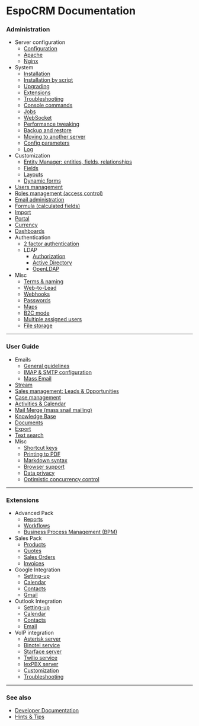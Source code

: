 # EspoCRM Documentation

### Administration

* Server configuration
  * [Configuration](administration/server-configuration.md)
  * [Apache](administration/apache-server-configuration.md)
  * [Nginx](administration/nginx-server-configuration.md)
* System
  * [Installation](administration/installation.md)
  * [Installation by script](administration/installation-by-script.md)
  * [Upgrading](administration/upgrading.md)
  * [Extensions](administration/extensions.md)
  * [Troubleshooting](administration/troubleshooting.md)
  * [Console commands](administration/commands.md)
  * [Jobs](administration/jobs.md)
  * [WebSocket](administration/websocket.md)
  * [Performance tweaking](administration/performance-tweaking.md)
  * [Backup and restore](administration/backup-and-restore.md)
  * [Moving to another server](administration/moving-to-another-server.md)
  * [Config parameters](administration/config-params.md)
  * [Log](administration/log.md)
* Customization
  * [Entity Manager: entities, fields, relationships](administration/entity-manager.md)
  * [Fields](administration/fields.md)
  * [Layouts](administration/layout-manager.md)
  * [Dynamic forms](administration/dynamic-logic.md)
* [Users management](administration/users-management.md)
* [Roles management (access control)](administration/roles-management.md)
* [Email administration](administration/emails.md)
* [Formula (calculated fields)](administration/formula.md)
* [Import](administration/import.md)
* [Portal](administration/portal.md)
* [Currency](administration/currency.md)
* [Dashboards](administration/dashboards.md)
* Authentication
  * [2 factor authentication](administration/2fa.md)
  * LDAP
    * [Authorization](administration/ldap-authorization.md)
    * [Active Directory](administration/ldap-authorization-for-ad.md)
    * [OpenLDAP](administration/ldap-authorization-for-openldap.md)
* Misc
  * [Terms & naming](administration/terms-and-naming.md)
  * [Web-to-Lead](administration/web-to-lead.md)
  * [Webhooks](administration/webhooks.md)
  * [Passwords](administration/passwords.md)
  * [Maps](administration/maps.md)
  * [B2C mode](administration/b2c.md)
  * [Multiple assigned users](administration/multiple-assigned-users.md)
  * [File storage](administration/file-storage.md)

---

### User Guide

* Emails
  * [General guidelines](user-guide/emails.md)
  * [IMAP & SMTP configuration](user-guide/imap-smtp-configuration.md)
  * [Mass Email](user-guide/mass-email.md)
* [Stream](user-guide/stream.md)
* [Sales management: Leads & Opportunities](user-guide/sales-management.md)
* [Case management](user-guide/case-management.md)
* [Activities & Calendar](user-guide/activities-and-calendar.md)
* [Mail Merge (mass snail mailing)](user-guide/mail-merge.md)
* [Knowledge Base](user-guide/knowledge-base.md)
* [Documents](user-guide/documents.md)
* [Export](user-guide/export.md)
* [Text search](user-guide/text-search.md)
* Misc
  * [Shortcut keys](user-guide/shortcuts.md)
  * [Printing to PDF](user-guide/printing-to-pdf.md)
  * [Markdown syntax](user-guide/markdown.md)
  * [Browser support](user-guide/browser-support.md)
  * [Data privacy](user-guide/data-privacy.md)
  * [Optimistic concurrency control](user-guide/optimistic-concurrency-control.md)

---

### Extensions

* Advanced Pack
  * [Reports](user-guide/reports.md)
  * [Workflows](administration/workflows.md)
  * [Business Process Management (BPM)](administration/bpm.md)
* Sales Pack
  * [Products](user-guide/products.md)
  * [Quotes](user-guide/quotes.md)
  * [Sales Orders](user-guide/sales-orders.md)
  * [Invoices](user-guide/invoices.md)
* Google Integration
  * [Setting-up](extensions/google-integration/setting-up.md)
  * [Calendar](extensions/google-integration/calendar.md)
  * [Contacts](extensions/google-integration/contacts.md)
  * [Gmail](extensions/google-integration/gmail.md)
* Outlook Integration
  * [Setting-up](extensions/outlook-integration/setting-up.md)
  * [Calendar](extensions/outlook-integration/calendar.md)
  * [Contacts](extensions/outlook-integration/contacts.md)
  * [Email](extensions/outlook-integration/email.md)
* VoIP integration
  * [Asterisk server](extensions/voip-integration/asterisk-integration-setup.md)
  * [Binotel service](extensions/voip-integration/binotel-integration-setup.md)
  * [Starface server](extensions/voip-integration/starface-integration-setup.md)
  * [Twilio service](extensions/voip-integration/twilio-integration-setup.md)
  * [IexPBX server](extensions/voip-integration/iexpbx-integration-setup.md)
  * [Customization](extensions/voip-integration/customization.md)
  * [Troubleshooting](extensions/voip-integration/troubleshooting.md)

---

### See also

* [Developer Documentation](development/index.md)
* [Hints & Tips](https://www.espocrm.com/tips/)
